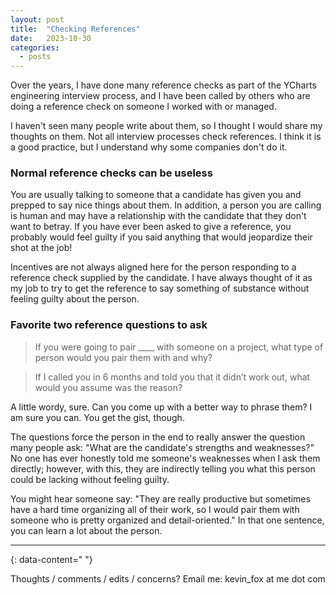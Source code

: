 ```yaml
---
layout: post
title:  "Checking References"
date:   2023-10-30
categories: 
  - posts
---
```


Over the years, I have done many reference checks as part of the YCharts engineering interview process, and I have been called by others who are doing a reference check on someone I worked with or managed. 

I haven't seen many people write about them, so I thought I would share my thoughts on them. Not all interview processes check references. I think it is a good practice, but I understand why some companies don't do it.  

### Normal reference checks can be useless
You are usually talking to someone that a candidate has given you and prepped to say nice things about them. In addition, a person you are calling is human and may have a relationship with the candidate that they don't want to betray. If you have ever been asked to give a reference, you probably would feel guilty if you said anything that would jeopardize their shot at the job! 

Incentives are not always aligned here for the person responding to a reference check supplied by the candidate. I have always thought of it as my job to try to get the reference to say something of substance without feeling guilty about the person.

### Favorite two reference questions to ask

> If you were going to pair ____ with someone on a project, what type of person would you pair them with and why?

> If I called you in 6 months and told you that it didn’t work out, what would you assume was the reason?

A little wordy, sure. Can you come up with a better way to phrase them? I am sure you can. You get the gist, though. 

The questions force the person in the end to really answer the question many people ask: "What are the candidate's strengths and weaknesses?" No one has ever honestly told me someone's weaknesses when I ask them directly; however, with this, they are indirectly telling you what this person could be lacking without feeling guilty.

You might hear someone say: "They are really productive but sometimes have a hard time organizing all of their work, so I would pair them with someone who is pretty organized and detail-oriented." In that one sentence, you can learn a lot about the person.

---
{: data-content=" "}

Thoughts / comments / edits / concerns? Email me: kevin_fox at me dot com

